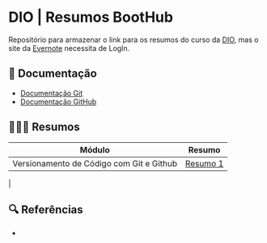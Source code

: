# DIO | Resumos BootHub

Repositório para armazenar o link para os resumos do curso da [DIO](https://web.dio.me/home), mas o site da [Evernote](https://evernote.com/) necessita de LogIn.

## 📄 Documentação

- [Documentação Git](https://git-scm.com/doc)
- [Documentação GitHub](https://docs.github.com/en/get-started)

## 👨🏾‍💻 Resumos

| Módulo | Resumo |
|--------|--------|
| Versionamento de Código com Git e Github | [Resumo 1](https://www.evernote.com/client/web?_sourcePage=ZOM-V4QQZVHiMUD9T65RG_YvRLZ-1eYO3fqfqRu0fynRL_1nukNa4gH1t86pc1SP&__fp=Yb9BWIbNmEE3yWPvuidLz-TPR6I9Jhx8&hpts=1693601660232&showSwitchService=true&usernameImmutable=false&login=&login=Sign+in&login=true&hptsh=MZ86p7IkS6jKaG20PZAsgwiTAl8%3D#/notebook/4f863576-a952-b213-84b7-2981e87c5843/note/859e144f-135a-6e83-fb6e-3ec47c3ace30)
|

## 🔍 Referências
-


